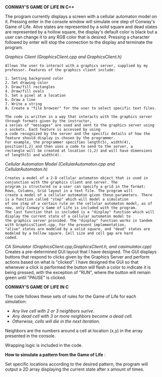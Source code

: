 **CONWAY'S GAME OF LIFE IN C++**


The program currently displays a screen with a cellular automaton model on it. Pressing enter in the console window will simulate one step of Conway's Game of Life. Alive states are represented by a solid square and dead states are represented by a hollow square, the display's default color is black but a user can change it to any RGB color that is desired. Pressing a character followed by enter will stop the connection to the display and terminate the program.

_Graphics Client (GraphicsClient.cpp and GraphicsClient.h)_

    Allows the user to interact with a graphics server, supplied by my professor. Features of the graphics client include: 

    1. Setting background color
    2. Set drawing color
    3. Draw/fill rectangles 
    4. Draw/fill ovals
    5. Set a pixel at a location
    6. Draw a line
    7. Write a string 
    8. Create a "file browser" for the user to select specific text files.
    
    The code is written in a way that interacts with the graphics server through formats given by the instructor, 
    a series of "messages" are used and sent to the graphics server using c sockets. Each feature is accessed by using 
    a code recognized by the server and the specific details of how the feature should display is chosen by the programmer.
    For example, the programmer specifies length(5), width(4), position(1,2) and then uses a code to send to the server, a 
    rectangle will be created at location (1,2) and will have dimensions of length(5) and width(4).

_Cellular Automaton Model (CellularAutomaton.cpp and CellularAutomaton.h)_

    Creates a model of a 2-D cellular automaton object that is used in conjunction with the graphics client and server. The 
    program is structured so a user can specify a grid in the format: Rows, Columns, Grid layout in a text file. The program will
    create a model of a cellular automaton given these parameters. There is a function called "step" which will model a simulation 
    of one step of a certain rule on the cellular automaton model, as of now, only Conway's Game of Life is included with the program.
    The last function that is included is a "display" function which will display the current state of a cellular automaton model to
    the graphics server provided. The "display" function works in tandem with GraphicsClient.cpp. For the present implementation, 
    "alive" states are modeled by a solid square, and "dead" states are modeled by a hollow square. Cell size and cell gap are hard 
    coded. 

_CA Simulator (GraphicsClient.cpp,GraphicsClient.h, and casimulator.cpp)_
    Creates a pre-determined GUI layout that I have designed. The GUI displays buttons that respond to clicks given by the Graphics 
    Server and perform actions based on what is "clicked". I have designed the GUI so that whenever a click is performed the button 
    will flash a color to indicate it is being pressed, with the exception of "RUN", where the button will remain green until "PAUSE" 
    is clicked.

        



**CONWAY'S GAME OF LIFE IN C**



The code follows these sets of rules for the Game of Life for each simulation: 
- _Any live cell with 2 or 3 neighbors surive._
- _Any dead cell with 3 or more neighbors become a dead cell._
- _Otherwise, cells will die in the next iteration._

Neighbors are the numbers around a cell at location (x,y) in the array presented in the console. 

Wrapping logic is included in the code.

**How to simulate a pattern from the Game of Life** : 

Set specific locations according to the desired pattern, the program will output a 2D array displaying the current state after x amount of times.


